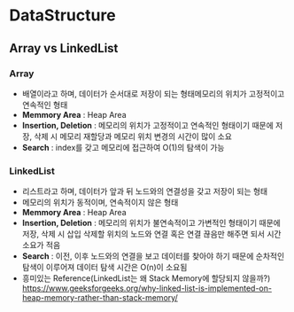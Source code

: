 # DataStructure

## Array vs LinkedList
### Array

- 배열이라고 하며, 데이터가 순서대로 저장이 되는 형태메모리의 위치가 고정적이고 연속적인 형태
- **Memmory Area** : Heap Area
- **Insertion, Deletion** : 메모리의 위치가 고정적이고 연속적인 형태이기 때문에 저장, 삭제 시 메모리 재할당과 메모리 위치 변경의 시간이 많이 소요
- **Search** : index를 갖고 메모리에 접근하여 O(1)의 탐색이 가능

### LinkedList

- 리스트라고 하며, 데이터가 앞과 뒤 노드와의 연결성을 갖고 저장이 되는 형태
- 메모리의 위치가 동적이며, 연속적이지 않은 형태
- **Memmory Area** : Heap Area
- **Insertion, Deletion** : 메모리의 위치가 불연속적이고 가변적인 형태이기 때문에 저장, 삭제 시 삽입 삭제할 위치의 노드와 연결 혹은 연결 끊음만 해주면 되서 시간 소요가 적음
- **Search** : 이전, 이후 노드와의 연결을 보고 데이터를 찾아야 하기 때문에 순차적인 탐색이 이루어져 데이터 탐색 시간은 O(n)이 소요됨
- 흥미있는 Reference(LinkedList는 왜 Stack Memory에 할당되지 않을까?)
https://www.geeksforgeeks.org/why-linked-list-is-implemented-on-heap-memory-rather-than-stack-memory/

